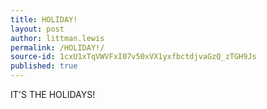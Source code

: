 ```yaml
---
title: HOLIDAY!
layout: post
author: littman.lewis
permalink: /HOLIDAY!/
source-id: 1cxU1xTqVWVFxI07v50xVX1yxfbctdjvaGzQ_zTGH9Js
published: true
---
```

IT'S THE HOLIDAYS! 

